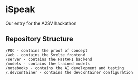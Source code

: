 # iSpeak
Our entry for the A2SV hackathon

## Repository Structure
```
/POC - contains the proof of concept
/web - contains the Svelte frontend
/server - contains the FastAPI backend
/models - contains the trained models
/notebooks - contains the AI development and testing
/.devcontainer - contains the devcontainer configuration
```
